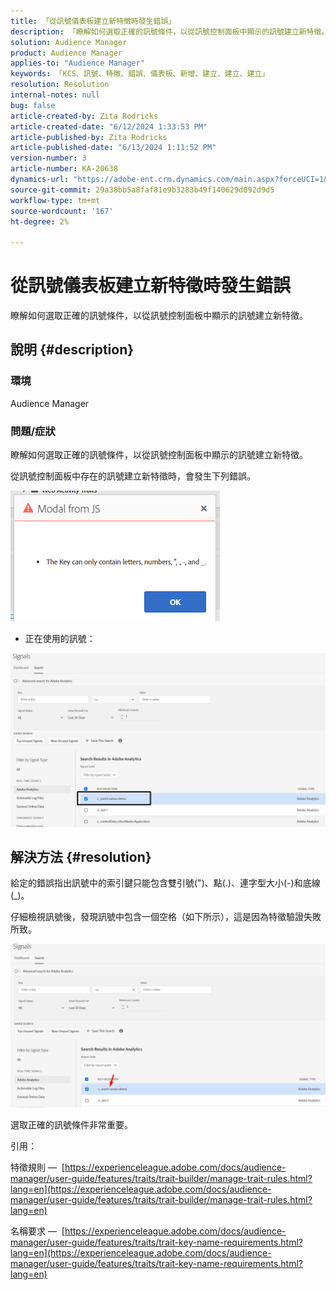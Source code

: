 ```yaml
---
title: 「從訊號儀表板建立新特徵時發生錯誤」
description: 「瞭解如何選取正確的訊號條件，以從訊號控制面板中顯示的訊號建立新特徵。」
solution: Audience Manager
product: Audience Manager
applies-to: "Audience Manager"
keywords: 「KCS、訊號、特徵、錯誤、儀表板、新增、建立、建立、建立」
resolution: Resolution
internal-notes: null
bug: false
article-created-by: Zita Rodricks
article-created-date: "6/12/2024 1:33:53 PM"
article-published-by: Zita Rodricks
article-published-date: "6/13/2024 1:11:52 PM"
version-number: 3
article-number: KA-20638
dynamics-url: "https://adobe-ent.crm.dynamics.com/main.aspx?forceUCI=1&pagetype=entityrecord&etn=knowledgearticle&id=dd41a667-c028-ef11-840b-000d3a372703"
source-git-commit: 29a38bb5a8faf81e9b3283b49f140629d092d9d5
workflow-type: tm+mt
source-wordcount: '167'
ht-degree: 2%

---
```


# 從訊號儀表板建立新特徵時發生錯誤


瞭解如何選取正確的訊號條件，以從訊號控制面板中顯示的訊號建立新特徵。

## 說明 {#description}


### 環境

Audience Manager

### 問題/症狀

瞭解如何選取正確的訊號條件，以從訊號控制面板中顯示的訊號建立新特徵。



從訊號控制面板中存在的訊號建立新特徵時，會發生下列錯誤。

![](assets/___e141a667-c028-ef11-840b-000d3a372703___.png)



- 正在使用的訊號：


![](assets/___e341a667-c028-ef11-840b-000d3a372703___.png)


## 解決方法 {#resolution}


給定的錯誤指出訊號中的索引鍵只能包含雙引號(&quot;)、點(.)、連字型大小(-)和底線(_)。

仔細檢視訊號後，發現訊號中包含一個空格（如下所示），這是因為特徵驗證失敗所致。



![](assets/d04f0008-f63a-ed11-9db1-0022480868ff.png)

選取正確的訊號條件非常重要。

引用：

特徵規則 —  [https://experienceleague.adobe.com/docs/audience-manager/user-guide/features/traits/trait-builder/manage-trait-rules.html?lang=en](https://experienceleague.adobe.com/docs/audience-manager/user-guide/features/traits/trait-builder/manage-trait-rules.html?lang=en)

名稱要求 —  [https://experienceleague.adobe.com/docs/audience-manager/user-guide/features/traits/trait-key-name-requirements.html?lang=en](https://experienceleague.adobe.com/docs/audience-manager/user-guide/features/traits/trait-key-name-requirements.html?lang=en)
